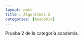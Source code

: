 ```yaml
---
layout: post
title : Algoritmos 2
categories: [Academia]
---
```


Prueba 2 de la categoría academia.
